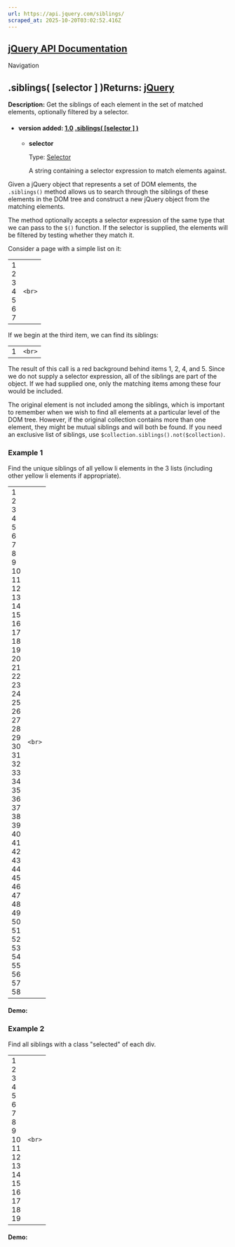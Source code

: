 ```yaml
---
url: https://api.jquery.com/siblings/
scraped_at: 2025-10-20T03:02:52.416Z
---
```


## [jQuery API Documentation](https://jquery.com/ "jQuery API Documentation")

Navigation

## .siblings( \[selector \] )Returns: [jQuery](http://api.jquery.com/Types/\#jQuery)

**Description:** Get the siblings of each element in the set of matched elements, optionally filtered by a selector.

- #### version added: [1.0](https://api.jquery.com/category/version/1.0/) [.siblings( \[selector \] )](https://api.jquery.com/siblings/\#siblings-selector)

  - **selector**

    Type: [Selector](http://api.jquery.com/Types/#Selector)

    A string containing a selector expression to match elements against.

Given a jQuery object that represents a set of DOM elements, the `.siblings()` method allows us to search through the siblings of these elements in the DOM tree and construct a new jQuery object from the matching elements.

The method optionally accepts a selector expression of the same type that we can pass to the `$()` function. If the selector is supplied, the elements will be filtered by testing whether they match it.

Consider a page with a simple list on it:

|     |     |
| --- | --- |
| 1<br>2<br>3<br>4<br>5<br>6<br>7 | ```<br>``` |

If we begin at the third item, we can find its siblings:

|     |     |
| --- | --- |
| 1 | ```<br>``` |

The result of this call is a red background behind items 1, 2, 4, and 5. Since we do not supply a selector expression, all of the siblings are part of the object. If we had supplied one, only the matching items among these four would be included.

The original element is not included among the siblings, which is important to remember when we wish to find all elements at a particular level of the DOM tree. However, if the original collection contains more than one element, they might be mutual siblings and will both be found. If you need an exclusive list of siblings, use `$collection.siblings().not($collection)`.

### Example 1

Find the unique siblings of all yellow li elements in the 3 lists (including other yellow li elements if appropriate).

|     |     |
| --- | --- |
| 1<br>2<br>3<br>4<br>5<br>6<br>7<br>8<br>9<br>10<br>11<br>12<br>13<br>14<br>15<br>16<br>17<br>18<br>19<br>20<br>21<br>22<br>23<br>24<br>25<br>26<br>27<br>28<br>29<br>30<br>31<br>32<br>33<br>34<br>35<br>36<br>37<br>38<br>39<br>40<br>41<br>42<br>43<br>44<br>45<br>46<br>47<br>48<br>49<br>50<br>51<br>52<br>53<br>54<br>55<br>56<br>57<br>58 | ```<br>``` |

#### Demo:

### Example 2

Find all siblings with a class "selected" of each div.

|     |     |
| --- | --- |
| 1<br>2<br>3<br>4<br>5<br>6<br>7<br>8<br>9<br>10<br>11<br>12<br>13<br>14<br>15<br>16<br>17<br>18<br>19 | ```<br>``` |

#### Demo: